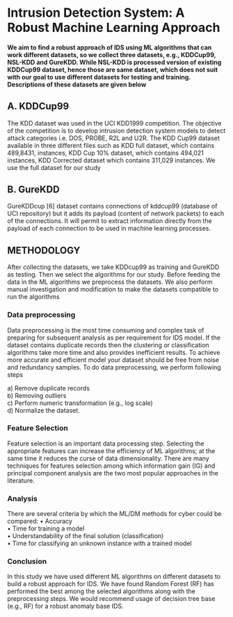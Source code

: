 # Intrusion Detection System: A Robust Machine Learning Approach 
#### We aim to find a robust approach of IDS using ML algorithms that can work different datasets, so we collect three datasets, e.g., KDDCup99, NSL-KDD and GureKDD. While NSL-KDD is processed version of existing KDDCup99 dataset, hence those are same dataset, which does not suit with our goal to use different datasets for testing and training. Descriptions of these datasets are given below

## A.	KDDCup99
The KDD dataset was used in the UCI KDD1999 competition. The objective of the competition is to develop intrusion detection system models to detect attack categories i.e. DOS, PROBE, R2L and U2R. The KDD Cup99 dataset available in three different files such as KDD full dataset, which contains 489,8431, instances, KDD Cup 10% dataset, which contains 494,021 instances, KDD Corrected dataset which contains 311,029 instances. We use the full dataset for our study

## B.	GureKDD
GureKDDcup [6] dataset contains connections of kddcup99 (database of UCI repository) but it adds its payload (content of network packets) to each of the connections. It will permit to extract information directly from the payload of each connection to be used in machine learning processes. 

## METHODOLOGY

After collecting the datasets, we take KDDcup99 as training and GureKDD as testing. Then we select the algorithms for our study. Before feeding the data in the ML algorithms we preprocess the datasets. We also perform manual investigation and modification to make the datasets compatible to run the algorithms

### Data preprocessing 
Data preprocessing is the most time consuming and complex task of preparing for subsequent analysis as per requirement for IDS model. If the dataset contains duplicate records then the clustering or classification algorithms take more time and also provides inefficient results. To achieve more accurate and efficient model your dataset should be free from noise and redundancy samples. To do data preprocessing, we perform following steps

a)	Remove duplicate records</br>
b)	Removing outliers</br>
c)	Perform numeric transformation (e.g., log scale)</br>
d)	 Normalize the dataset.</br>

### Feature Selection</br>
Feature selection is an important data processing step. Selecting the appropriate features can increase the efficiency of ML algorithms; at the same time it reduces the curse of data dimensionality. There are many techniques for features selection among which information gain (IG) and principal component analysis are the two most popular approaches in the literature. 

### Analysis
There are several criteria by which the ML/DM methods for cyber could be compared:
•	Accuracy </br>
•	Time for training a model</br>
•	Understandability of the final solution (classification)</br>
•	Time for classifying an unknown instance with a trained model</br>

### Conclusion
In this study we have used different ML algorithms on different datasets to build a robust approach for IDS. We have found Random Forest (RF) has performed the best among the selected algorithms along with the preprocessing steps. We would recommend usage of decision tree base (e.g., RF) for a robust anomaly base IDS.
